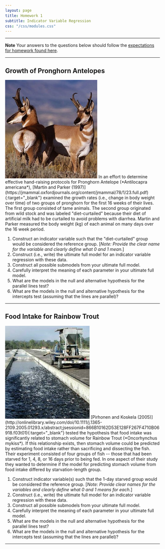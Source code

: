 ```yaml
---
layout: page
title: Homework 1
subtitle: Indicator Variable Regression
css: "/css/modules.css"
---
```


----

<div class="alert alert-warning">
  <strong>Note</strong> Your answers to the questions below should follow the <a href="../../resources/hwformat" target="_blank">expectations for homework found here</a>.
</div>

----

## Growth of Pronghorn Antelopes
<img src="../zimgs/pronghorn_antelope.jpg" alt="Pronghorn Antelope" class="img-right">
In an effort to determine effective hand-raising protocols for Pronghorn Antelope (*Antilocapra americana*), [Martin and Parker (1997)](https://jmammal.oxfordjournals.org/content/jmammal/78/1/23.full.pdf){:target="_blank"} examined the growth rates (i.e., change in body weight over time) of two groups of pronghorn for the first 16 weeks of their lives.  The first group consisted of tame animals.  The second group originated from wild stock and was labeled "diet-curtailed" because their diet of artificial milk had to be curtailed to avoid problems with diarrhea.  Martin and Parker measured the body weight (kg) of each animal on many days over the 16 week period.

1. Construct an indicator variable such that the "diet-curtailed" group would be considered the reference group. [*Note: Provide the clear name for the variable and clearly define what 0 and 1 mean.*]
1. Construct (i.e., write) the ultimate full model for an indicator variable regression with these data.
1. Construct all possible submodels from your ultimate full model.
1. Carefully interpret the meaning of each parameter in your ultimate full model.
1. What are the models in the null and alternative hypothesis for the parallel lines test?
1. What are the models in the null and alternative hypothesis for the intercepts test (assuming that the lines are parallel)?

----

## Food Intake for Rainbow Trout
<img src="../zimgs/hatchery-feeding.jpg" alt="Hachery Feeding" class="img-right">
[Pirhonen and Koskela (2005)](http://onlinelibrary.wiley.com/doi/10.1111/j.1365-2109.2005.01293.x/abstract;jsessionid=866B10162D53E128FF267F4710B06918.f03t01){:target="_blank"} tested the hypothesis that food intake was significantly related to stomach volume for Rainbow Trout (*Oncorhynchus mykiss*). If this relationship exists, then stomach volume could be predicted by estimating food intake rather than sacrificing and dissecting the fish. Their experiment consisted of four groups of fish -- those that had been starved for 1, 4, 8, or 16 days prior to being fed. In one aspect of their study they wanted to determine if the model for predicting stomach volume from food intake differed by starvation-length group.

1. Construct indicator variable(s) such that the 1-day starved group would be considered the reference group. [*Note: Provide clear names for the variables and clearly define what 0 and 1 means for each.*]
1. Construct (i.e., write) the ultimate full model for an indicator variable regression with these data.
1. Construct all possible submodels from your ultimate full model.
1. Carefully interpret the meaning of each parameter in your ultimate full model.
1. What are the models in the null and alternative hypothesis for the parallel lines test?
1. What are the models in the null and alternative hypothesis for the intercepts test (assuming that the lines are parallel)?

----

